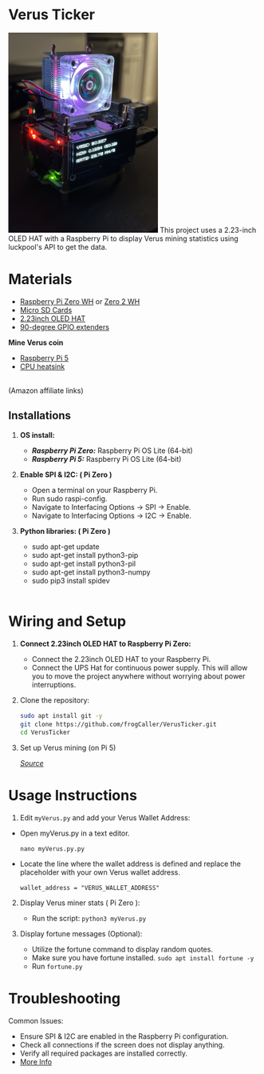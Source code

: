 # Verus Ticker
<img src="images/verusTicker.jpeg" alt="tinySetup1" width="300">
This project uses a 2.23-inch OLED HAT with a Raspberry Pi to display Verus mining statistics using luckpool's API to get the data.

# Materials
* [Raspberry Pi Zero WH](https://amzn.to/49mZVxC) or [Zero 2 WH](https://amzn.to/3Ov69Dm)<br />
* [Micro SD Cards](https://amzn.to/4erXgWD)<br />
* [2.23inch OLED HAT](https://amzn.to/3V2gCKb)<br />
* [90-degree GPIO extenders](https://amzn.to/3Uooea9)<br />

__Mine Verus coin__ <br />
* [Raspberry Pi 5](https://amzn.to/3PGuwie) <br />
* [CPU heatsink](https://amzn.to/3OGf84X)<br />

<br />
(Amazon affiliate links)<br />


## **Installations**

1. **OS install:**
   - ___Raspberry Pi Zero:___ Raspberry Pi OS Lite (64-bit) <br />
   - ___Raspberry Pi 5:___ Raspberry Pi OS Lite (64-bit) <br />
   
2. **Enable SPI & I2C: ( Pi Zero )**
   - Open a terminal on your Raspberry Pi.
   - Run sudo raspi-config.
   - Navigate to Interfacing Options -> SPI -> Enable.
   - Navigate to Interfacing Options -> I2C -> Enable.

3. **Python libraries: ( Pi Zero )**
   - sudo apt-get update
   - sudo apt-get install python3-pip
   - sudo apt-get install python3-pil
   - sudo apt-get install python3-numpy
   - sudo pip3 install spidev
   <br />

# Wiring and Setup
1. **Connect 2.23inch OLED HAT to Raspberry Pi Zero:**
   - Connect the 2.23inch OLED HAT to your Raspberry Pi. <br />
   - Connect the UPS Hat for continuous power supply. This will allow you to move the project anywhere without worrying about power interruptions.

2. Clone the repository:
   ```bash
   sudo apt install git -y
   git clone https://github.com/frogCaller/VerusTicker.git
   cd VerusTicker

3. Set up Verus mining (on Pi 5) 

    _[Source](https://github.com/monkins1010/ccminer/releases/tag/v3.8.3a)_
   <br />
# Usage Instructions
1. Edit `myVerus.py` and add your Verus Wallet Address:
  - Open myVerus.py in a text editor.
    ```
    nano myVerus.py.py
    ```
  - Locate the line where the wallet address is defined and replace the placeholder with your own Verus wallet address.
    ```
    wallet_address = "VERUS_WALLET_ADDRESS"
    ```
    
2. Display Verus miner stats  ( Pi Zero ):
   - Run the script: `python3 myVerus.py`

3. Display fortune messages (Optional):
   - Utilize the fortune command to display random quotes.
   - Make sure you have fortune installed. `sudo apt install fortune -y`
   - Run `fortune.py`

# Troubleshooting
Common Issues:
   - Ensure SPI & I2C are enabled in the Raspberry Pi configuration.
   - Check all connections if the screen does not display anything.
   - Verify all required packages are installed correctly.
   - [More Info](https://www.waveshare.com/wiki/2.23inch_OLED_HAT)
